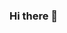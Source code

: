 ### Hi there 👋

<!--
**GinohHack/GinohHack** is a ✨ _special_ ✨ repository because its `README.md` (this file) appears on your GitHub profile.

Here are some ideas to get you started:

- 🔭 I’m currently working with l'Aminformatique
as a fullstack developer
- 🌱 I’m currently learning React and React Native...
- 👯 I’m looking to collaborate on ...
- ⚡ Fun fact: I like to share my knowledge and learn something new every day
-->
